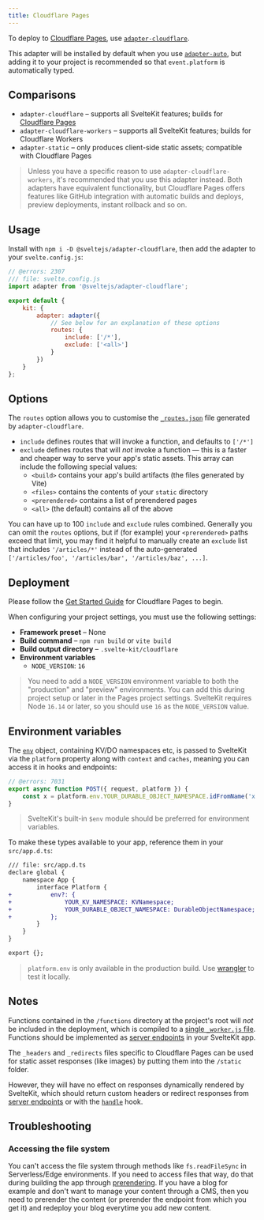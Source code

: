 ```yaml
---
title: Cloudflare Pages
---
```


To deploy to [Cloudflare Pages](https://developers.cloudflare.com/pages/), use [`adapter-cloudflare`](https://github.com/sveltejs/kit/tree/master/packages/adapter-cloudflare).

This adapter will be installed by default when you use [`adapter-auto`](adapter-auto), but adding it to your project is recommended so that `event.platform` is automatically typed.

## Comparisons

- `adapter-cloudflare` – supports all SvelteKit features; builds for [Cloudflare Pages](https://blog.cloudflare.com/cloudflare-pages-goes-full-stack/)
- `adapter-cloudflare-workers` – supports all SvelteKit features; builds for Cloudflare Workers
- `adapter-static` – only produces client-side static assets; compatible with Cloudflare Pages

> Unless you have a specific reason to use `adapter-cloudflare-workers`, it's recommended that you use this adapter instead. Both adapters have equivalent functionality, but Cloudflare Pages offers features like GitHub integration with automatic builds and deploys, preview deployments, instant rollback and so on.

## Usage

Install with `npm i -D @sveltejs/adapter-cloudflare`, then add the adapter to your `svelte.config.js`:

```js
// @errors: 2307
/// file: svelte.config.js
import adapter from '@sveltejs/adapter-cloudflare';

export default {
	kit: {
		adapter: adapter({
			// See below for an explanation of these options
			routes: {
				include: ['/*'],
				exclude: ['<all>']
			}
		})
	}
};
```

## Options

The `routes` option allows you to customise the [`_routes.json`](https://developers.cloudflare.com/pages/platform/functions/routing/#create-a-_routesjson-file) file generated by `adapter-cloudflare`.

- `include` defines routes that will invoke a function, and defaults to `['/*']`
- `exclude` defines routes that will _not_ invoke a function — this is a faster and cheaper way to serve your app's static assets. This array can include the following special values:
	- `<build>` contains your app's build artifacts (the files generated by Vite)
	- `<files>` contains the contents of your `static` directory
	- `<prerendered>` contains a list of prerendered pages
	- `<all>` (the default) contains all of the above

You can have up to 100 `include` and `exclude` rules combined. Generally you can omit the `routes` options, but if (for example) your `<prerendered>` paths exceed that limit, you may find it helpful to manually create an `exclude` list that includes `'/articles/*'` instead of the auto-generated `['/articles/foo', '/articles/bar', '/articles/baz', ...]`.

## Deployment

Please follow the [Get Started Guide](https://developers.cloudflare.com/pages/get-started) for Cloudflare Pages to begin.

When configuring your project settings, you must use the following settings:

- **Framework preset** – None
- **Build command** – `npm run build` or `vite build`
- **Build output directory** – `.svelte-kit/cloudflare`
- **Environment variables**
	- `NODE_VERSION`: `16`

> You need to add a `NODE_VERSION` environment variable to both the "production" and "preview" environments. You can add this during project setup or later in the Pages project settings. SvelteKit requires Node `16.14` or later, so you should use `16` as the `NODE_VERSION` value.

## Environment variables

The [`env`](https://developers.cloudflare.com/workers/runtime-apis/fetch-event#parameters) object, containing KV/DO namespaces etc, is passed to SvelteKit via the `platform` property along with `context` and `caches`, meaning you can access it in hooks and endpoints:

```js
// @errors: 7031
export async function POST({ request, platform }) {
	const x = platform.env.YOUR_DURABLE_OBJECT_NAMESPACE.idFromName('x');
}
```

> SvelteKit's built-in `$env` module should be preferred for environment variables.

To make these types available to your app, reference them in your `src/app.d.ts`:

```diff
/// file: src/app.d.ts
declare global {
	namespace App {
		interface Platform {
+			env?: {
+				YOUR_KV_NAMESPACE: KVNamespace;
+				YOUR_DURABLE_OBJECT_NAMESPACE: DurableObjectNamespace;
+			};
		}
	}
}

export {};
```

> `platform.env` is only available in the production build. Use [wrangler](https://developers.cloudflare.com/workers/cli-wrangler) to test it locally.

## Notes

Functions contained in the `/functions` directory at the project's root will _not_ be included in the deployment, which is compiled to a [single `_worker.js` file](https://developers.cloudflare.com/pages/platform/functions/#advanced-mode). Functions should be implemented as [server endpoints](https://kit.svelte.dev/docs/routing#server) in your SvelteKit app.

The `_headers` and `_redirects` files specific to Cloudflare Pages can be used for static asset responses (like images) by putting them into the `/static` folder.

However, they will have no effect on responses dynamically rendered by SvelteKit, which should return custom headers or redirect responses from [server endpoints](https://kit.svelte.dev/docs/routing#server) or with the [`handle`](https://kit.svelte.dev/docs/hooks#server-hooks-handle) hook.

## Troubleshooting

### Accessing the file system

You can't access the file system through methods like `fs.readFileSync` in Serverless/Edge environments. If you need to access files that way, do that during building the app through [prerendering](https://kit.svelte.dev/docs/page-options#prerender). If you have a blog for example and don't want to manage your content through a CMS, then you need to prerender the content (or prerender the endpoint from which you get it) and redeploy your blog everytime you add new content.
